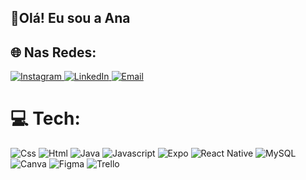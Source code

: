 ## 👋Olá! Eu sou a Ana

## 🌐 Nas Redes:
<a href="https://instagram.com/_annacarlac">
    <img src="https://img.shields.io/badge/Instagram-%23E4405F.svg?logo=Instagram&logoColor=white" alt="Instagram">
</a>
<a href="https://linkedin.com/in/https://www.linkedin/in/anacarlamendess">
    <img src="https://img.shields.io/badge/LinkedIn-%230077B5.svg?logo=linkedin&logoColor=white" alt="LinkedIn">
</a>

<a href="mailto:anacarlamendes.ti@gmail.com">
    <img src="https://img.shields.io/badge/Email-%23D14836.svg?logo=gmail&logoColor=white" alt="Email">
</a>

# 💻 Tech:
![Css](http://img.shields.io/badge/-Css-2a65f1?style=flat-square&logo=css3&logoColor=white)
![Html](http://img.shields.io/badge/-Html-e24c27?style=flat-square&logo=html5&logoColor=white) 
![Java](http://img.shields.io/badge/-Java-fcd400?style=flat-square&logo=java&logoColor=black)
![Javascript](http://img.shields.io/badge/-Javascript-fcd400?style=flat-square&logo=javascript&logoColor=black)
![Expo](http://img.shields.io/badge/-expo-fcd400?style=flat-square&logo=expo&logoColor=black)
![React Native](http://img.shields.io/badge/-reactnative-fcd400?style=flat-square&logo=reactnative&logoColor=black)
![MySQL](http://img.shields.io/badge/-mysql-fcd400?style=flat-square&logo=mysql&logoColor=black)
![Canva](http://img.shields.io/badge/-canva-fcd400?style=flat-square&logo=canva&logoColor=black)
![Figma](http://img.shields.io/badge/-figma-fcd400?style=flat-square&logo=figma&logoColor=black)
![Trello](http://img.shields.io/badge/-trello-fcd400?style=flat-square&logo=trello&logoColor=black)


<div align="center">
  

